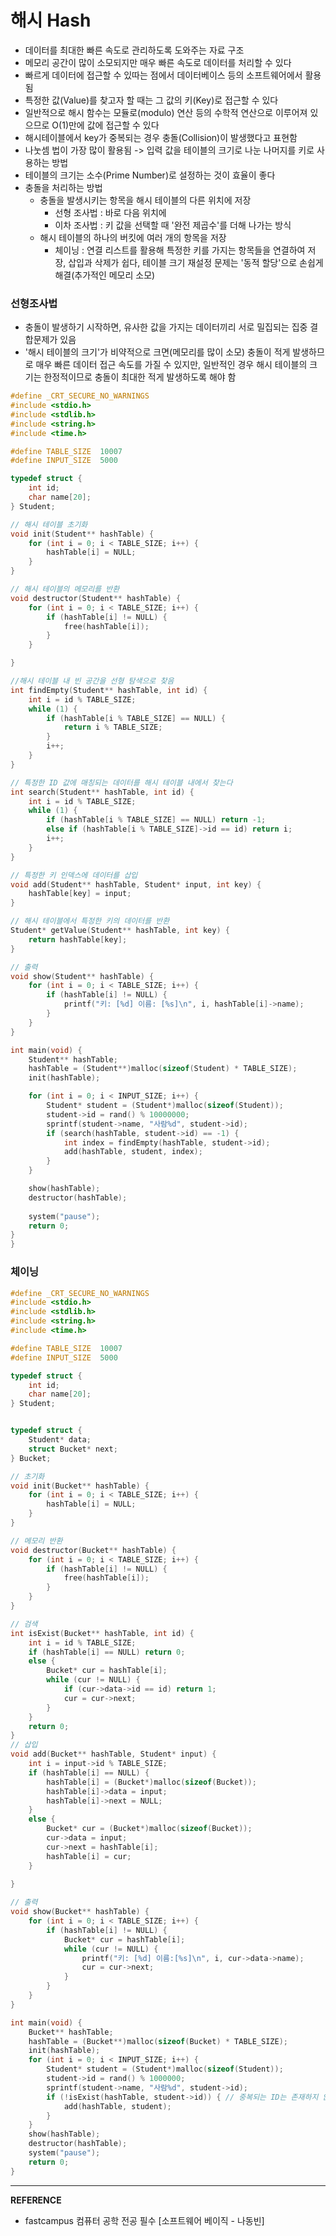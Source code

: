 # 해시 Hash
- 데이터를 최대한 빠른 속도로 관리하도록 도와주는 자료 구조 
- 메모리 공간이 많이 소모되지만 매우 빠른 속도로 데이터를 처리할 수 있다
- 빠르게 데이터에 접근할 수 있따는 점에서 데이터베이스 등의 소프트웨어에서 활용됨 
- 특정한 값(Value)를 찾고자 할 때는 그 값의 키(Key)로 접근할 수 있다
- 일반적으로 해시 함수는 모듈로(modulo) 연산 등의 수학적 연산으로 이루어져 있으므로 O(1)만에 값에 접근할 수 있다
- 해시테이블에서 key가 중복되는 경우 충돌(Collision)이 발생했다고 표현함
- 나눗셈 법이 가장 많이 활용됨 ->  입력 값을 테이블의 크기로 나눈 나머지를 키로 사용하는 방법
- 테이블의 크기는 소수(Prime Number)로 설정하는 것이 효율이 좋다
- 충돌을 처리하는 방법
	- 충돌을 발생시키는 항목을 해시 테이블의 다른 위치에 저장
		- 선형 조사법 : 바로 다음 위치에
		- 이차 조사법 : 키 값을 선택할 때 '완전 제곱수'를 더해 나가는 방식
	- 해시 테이블의 하나의 버킷에 여러 개의 항목을 저장   
		- 체이닝 : 연결 리스트를 활용해 특정한 키를 가지는 항목들을 연결하여 저장, 삽입과 삭제가 쉽다, 테이블 크기 재설정 문제는 '동적 할당'으로 손쉽게 해결(추가적인 메모리 소모)

### 선형조사법
- 충돌이 발생하기 시작하면, 유사한 값을 가지는 데이터끼리 서로 밀집되는 집중 결합문제가 있음
- '해시 테이블의 크기'가 비약적으로 크면(메모리를 많이 소모) 충돌이 적게 발생하므로 매우 빠른 데이터 접근 속도를 가질 수 있지만, 일반적인 경우 해시 테이블의 크기는 한정적이므로 충돌이 최대한 적게 발생하도록 해야 함

``` c
#define _CRT_SECURE_NO_WARNINGS
#include <stdio.h>
#include <stdlib.h>
#include <string.h>
#include <time.h>

#define TABLE_SIZE	10007
#define INPUT_SIZE	5000

typedef struct {
	int id;
	char name[20];
} Student;

// 해시 테이블 초기화
void init(Student** hashTable) {
	for (int i = 0; i < TABLE_SIZE; i++) {
		hashTable[i] = NULL;
	}
}

// 해시 테이블의 메모리를 반환
void destructor(Student** hashTable) {
	for (int i = 0; i < TABLE_SIZE; i++) {
		if (hashTable[i] != NULL) {
			free(hashTable[i]);
		}
	}

}

//해시 테이블 내 빈 공간을 선형 탐색으로 찾음
int findEmpty(Student** hashTable, int id) {
	int i = id % TABLE_SIZE;
	while (1) {
		if (hashTable[i % TABLE_SIZE] == NULL) {
			return i % TABLE_SIZE;
		}
		i++;
	}
}

// 특정한 ID 값에 매칭되는 데이터를 해시 테이블 내에서 찾는다
int search(Student** hashTable, int id) {
	int i = id % TABLE_SIZE;
	while (1) {
		if (hashTable[i % TABLE_SIZE] == NULL) return -1;
		else if (hashTable[i % TABLE_SIZE]->id == id) return i;
		i++;
	}
}

// 특정한 키 인덱스에 데이터를 삽입
void add(Student** hashTable, Student* input, int key) {
	hashTable[key] = input;
}

// 해시 테이블에서 특정한 키의 데이터를 반환
Student* getValue(Student** hashTable, int key) {
	return hashTable[key];
}

// 출력
void show(Student** hashTable) {
	for (int i = 0; i < TABLE_SIZE; i++) {
		if (hashTable[i] != NULL) {
			printf("키: [%d] 이름: [%s]\n", i, hashTable[i]->name);
		}
	}
}

int main(void) {
	Student** hashTable;
	hashTable = (Student**)malloc(sizeof(Student) * TABLE_SIZE);
	init(hashTable);

	for (int i = 0; i < INPUT_SIZE; i++) {
		Student* student = (Student*)malloc(sizeof(Student));
		student->id = rand() % 10000000;
		sprintf(student->name, "사람%d", student->id);
		if (search(hashTable, student->id) == -1) {
			int index = findEmpty(hashTable, student->id);
			add(hashTable, student, index);
		}
	}

	show(hashTable);
	destructor(hashTable);
	
	system("pause");
	return 0;
}
}
```
### 체이닝
```c
#define _CRT_SECURE_NO_WARNINGS
#include <stdio.h>
#include <stdlib.h>
#include <string.h>
#include <time.h>

#define TABLE_SIZE	10007
#define INPUT_SIZE	5000

typedef struct {
	int id;
	char name[20];
} Student;


typedef struct {
	Student* data;
	struct Bucket* next;
} Bucket;

// 초기화
void init(Bucket** hashTable) {
	for (int i = 0; i < TABLE_SIZE; i++) {
		hashTable[i] = NULL;
	}
}

// 메모리 반환
void destructor(Bucket** hashTable) {
	for (int i = 0; i < TABLE_SIZE; i++) {
		if (hashTable[i] != NULL) {
			free(hashTable[i]);
		}
	}
}

// 검색
int isExist(Bucket** hashTable, int id) {
	int i = id % TABLE_SIZE;
	if (hashTable[i] == NULL) return 0;
	else {
		Bucket* cur = hashTable[i];
		while (cur != NULL) {
			if (cur->data->id == id) return 1;
			cur = cur->next;
		}
	}
	return 0;
}
// 삽입
void add(Bucket** hashTable, Student* input) {
	int i = input->id % TABLE_SIZE;
	if (hashTable[i] == NULL) {
		hashTable[i] = (Bucket*)malloc(sizeof(Bucket));
		hashTable[i]->data = input;
		hashTable[i]->next = NULL;
	}
	else {
		Bucket* cur = (Bucket*)malloc(sizeof(Bucket));
		cur->data = input;
		cur->next = hashTable[i];
		hashTable[i] = cur;
	}
		
}

// 출력
void show(Bucket** hashTable) {
	for (int i = 0; i < TABLE_SIZE; i++) {
		if (hashTable[i] != NULL) {
			Bucket* cur = hashTable[i];
			while (cur != NULL) {
				printf("키: [%d] 이름:[%s]\n", i, cur->data->name);
				cur = cur->next;
			}
		}
	}
}

int main(void) {
	Bucket** hashTable;
	hashTable = (Bucket**)malloc(sizeof(Bucket) * TABLE_SIZE);
	init(hashTable);
	for (int i = 0; i < INPUT_SIZE; i++) {
		Student* student = (Student*)malloc(sizeof(Student));
		student->id = rand() % 1000000;
		sprintf(student->name, "사람%d", student->id);
		if (!isExist(hashTable, student->id)) { // 중복되는 ID는 존재하지 않도록 함.
			add(hashTable, student);
		}
	}
	show(hashTable);
	destructor(hashTable);
	system("pause");
	return 0;
}
```
---
__REFERENCE__
- fastcampus 컴퓨터 공학 전공 필수 [소프트웨어 베이직 - 나동빈]